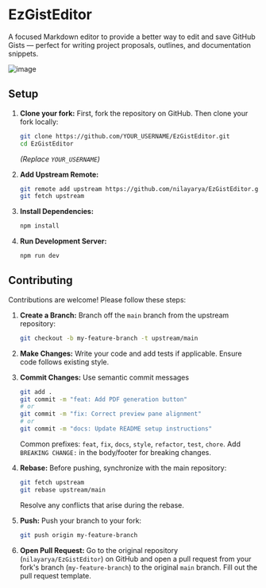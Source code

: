 # EzGistEditor

A focused Markdown editor to provide a better way to edit and save GitHub Gists — perfect for writing project proposals, outlines, and documentation snippets.

![image](https://github.com/user-attachments/assets/cb326cf1-423c-440d-8e6e-bdcf06f3775a)


## Setup

1.  **Clone your fork:**
    First, fork the repository on GitHub. Then clone your fork locally:
    ```bash
    git clone https://github.com/YOUR_USERNAME/EzGistEditor.git
    cd EzGistEditor
    ```
    *(Replace `YOUR_USERNAME`)*

2.  **Add Upstream Remote:**
    ```bash
    git remote add upstream https://github.com/nilayarya/EzGistEditor.git
    git fetch upstream
    ```

3.  **Install Dependencies:**
    ```bash
    npm install
    ```

4.  **Run Development Server:**
    ```bash
    npm run dev
    ```

## Contributing

Contributions are welcome! Please follow these steps:

1.  **Create a Branch:** Branch off the `main` branch from the upstream repository:
    ```bash
    git checkout -b my-feature-branch -t upstream/main
    ```

2.  **Make Changes:** Write your code and add tests if applicable. Ensure code follows existing style.

3.  **Commit Changes:** Use semantic commit messages
    ```bash
    git add .
    git commit -m "feat: Add PDF generation button"
    # or
    git commit -m "fix: Correct preview pane alignment"
    # or
    git commit -m "docs: Update README setup instructions"
    ```
    Common prefixes: `feat`, `fix`, `docs`, `style`, `refactor`, `test`, `chore`. Add `BREAKING CHANGE:` in the body/footer for breaking changes.

4.  **Rebase:** Before pushing, synchronize with the main repository:
    ```bash
    git fetch upstream
    git rebase upstream/main
    ```
    Resolve any conflicts that arise during the rebase.

5.  **Push:** Push your branch to your fork:
    ```bash
    git push origin my-feature-branch
    ```

6.  **Open Pull Request:** Go to the original repository (`nilayarya/EzGistEditor`) on GitHub and open a pull request from your fork's branch (`my-feature-branch`) to the original `main` branch. Fill out the pull request template.
